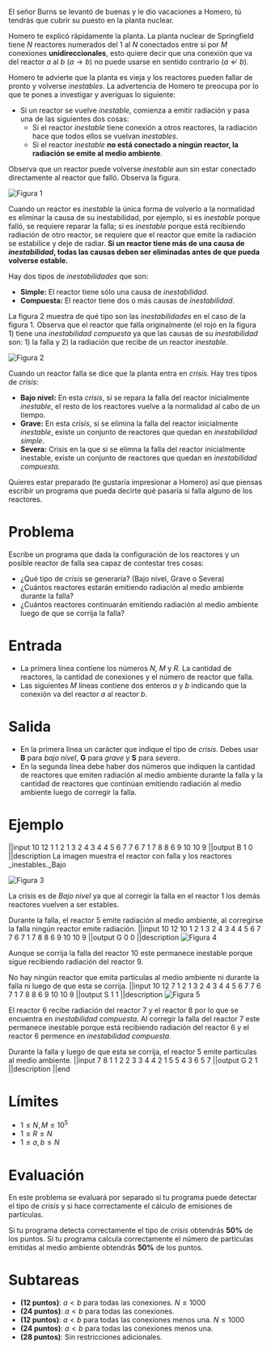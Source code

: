 El señor Burns se levantó de buenas y le dio vacaciones a Homero, tú tendrás que cubrir su puesto en la planta nuclear.

Homero te explicó rápidamente la planta. La planta nuclear de Springfield tiene $N$ reactores numerados del $1$ al $N$ conectados entre sí por $M$ conexiones **unidireccionales**, esto quiere decir que una conexión que va del reactor $a$ al $b$ $(a \rightarrow b)$ no puede usarse en sentido contrario $(a \nleftarrow b)$.

Homero te advierte que la planta es vieja y los reactores pueden fallar de pronto y volverse _inestables_. La advertencia de Homero te preocupa por lo que te pones a investigar y averiguas lo siguiente:

- Si un reactor se vuelve _inestable_, comienza a emitir radiación y pasa una de las siguientes dos cosas:
  - Si el reactor _inestable_ tiene conexión a otros reactores, la radiación hace que todos ellos se vuelvan _inestables_.
  - Si el reactor _inestable_ **no está conectado a ningún reactor, la radiación se emite al medio ambiente**.

Observa que un reactor puede volverse _inestable_ aun sin estar conectado directamente al reactor que falló. Observa la figura.

![Figura 1](figura1.png)

Cuando un reactor es _inestable_ la única forma de volverlo a la normalidad es eliminar la causa de su inestabilidad, por ejemplo, si es _inestable_ porque falló, se requiere reparar la falla; si es _inestable_ porque está recibiendo radiación de otro reactor, se requiere que el reactor que emite la radiación se estabilice y deje de radiar. **Si un reactor tiene más de una causa de _inestabilidad_, todas las causas deben ser eliminadas antes de que pueda volverse estable.**

Hay dos tipos de _inestabilidades_ que son:

- **Simple:** El reactor tiene sólo una causa de _inestabilidad_.
- **Compuesta:** El reactor tiene dos o más causas de _inestabilidad_.

La figura 2 muestra de qué tipo son las _inestabilidades_ en el caso de la figura 1. Observa que el reactor que falla originalmente (el rojo en la figura 1) tiene una _inestabilidad compuesta_ ya que las causas de su _inestabilidad_ son: 1) la falla y 2) la radiación que recibe de un reactor _inestable_.

![Figura 2](figura2.png)

Cuando un reactor falla se dice que la planta entra en _crisis_. Hay tres tipos de _crisis_:

- **Bajo nivel:** En esta _crisis_, si se repara la falla del reactor inicialmente _inestable_, el resto de los reactores vuelve a la normalidad al cabo de un tiempo.
- **Grave:** En esta _crisis_, si se elimina la falla del reactor inicialmente _inestable_, existe un conjunto de reactores que quedan en _inestabilidad simple_.
- **Severa:** Crisis en la que si se elimna la falla del reactor inicialmente inestable, existe un conjunto de reactores que quedan en _inestabilidad compuesta_.

Quieres estar preparado (te gustaría impresionar a Homero) así que piensas escribir un programa que pueda decirte qué pasaría si falla alguno de los reactores.

# Problema

Escribe un programa que dada la configuración de los reactores y un posible reactor de falla sea capaz de contestar tres cosas:

- ¿Qué tipo de _crisis_ se generaría? (Bajo nivel, Grave o Severa)
- ¿Cuántos reactores estarán emitiendo radiación al medio ambiente durante la falla?
- ¿Cuántos reactores continuarán emitiendo radiación al medio ambiente luego de que se corrija la falla?

# Entrada

- La primera línea contiene los números $N$, $M$ y $R$. La cantidad de reactores, la cantidad de conexiones y el número de reactor que falla.
- Las siguientes $M$ líneas contiene dos enteros $a$ y $b$ indicando que la conexión va del reactor $a$ al reactor $b$.

# Salida

- En la primera línea un carácter que indique el tipo de _crisis_. Debes usar **B** para _bajo nivel_, **G** para _grave_ y **S** para _severa_.
- En la segunda línea debe haber dos números que indiquen la cantidad de reactores que emiten radiación al medio ambiente durante la falla y la cantidad de reactores que continúan emitiendo radiación al medio ambiente luego de corregir la falla.

# Ejemplo

||input
10 12 1
1 2
1 3
2 4
3 4
4 5
6 7
7 6
7 1
7 8
8 6
9 10
10 9
||output
B
1 0
||description
La imagen muestra el reactor con falla y los reactores \_inestables.\_Bajo

![Figura 3](figura3.png)

La crisis es de _Bajo nivel_ ya que al corregir la falla en el reactor $1$ los demás reactores vuelven a ser estables.

Durante la falla, el reactor $5$ emite radiación al medio ambiente, al corregirse la falla ningún reactor emite radiación.
||input
10 12 10
1 2
1 3
2 4
3 4
4 5
6 7
7 6
7 1
7 8
8 6
9 10
10 9
||output
G
0 0
||description
![Figura 4](figura4.png)

Aunque se corrija la falla del reactor $10$ este permanece inestable porque sigue recibiendo radiación del reactor $9$.

No hay ningún reactor que emita partículas al medio ambiente ni durante la falla ni luego de que esta se corrija.
||input
10 12 7
1 2
1 3
2 4
3 4
4 5
6 7
7 6
7 1
7 8
8 6
9 10
10 9
||output
S
1 1
||description
![Figura 5](figura5.png)

El reactor $6$ recibe radiación del reactor $7$ y el reactor $8$ por lo que se encuentra en _inestabilidad compuesta_. Al corregir la falla del reactor $7$ este permanece inestable porque está recibiendo radiación del reactor $6$ y el reactor $6$ permence en _inestabilidad compuesta_.

Durante la falla y luego de que esta se corrija, el reactor $5$ emite partículas al medio ambiente.
||input
7 8 1
1 2
2 3
3 4
4 2
1 5
5 4
3 6
5 7
||output
G
2 1
||description
||end

# Límites

- $1 \leq N, M \leq 10^5$
- $1 \leq R \leq N$
- $1 \leq a, b \leq N$

# Evaluación

En este problema se evaluará por separado si tu programa puede detectar el tipo de _crisis_ y si hace correctamente el cálculo de emisiones de partículas.

Si tu programa detecta correctamente el tipo de _crisis_ obtendrás **50%** de los puntos.
Si tu programa calcula correctamente el número de partículas emitidas al medio ambiente obtendrás **50%** de los puntos.

# Subtareas

- **(12 puntos)**: $a < b$ para todas las conexiones. $N \leq 1000$
- **(24 puntos)**: $a < b$ para todas las conexiones.
- **(12 puntos)**: $a < b$ para todas las conexiones menos una. $N \leq 1000$
- **(24 puntos)**: $a < b$ para todas las conexiones menos una.
- **(28 puntos)**: Sin restricciones adicionales.
